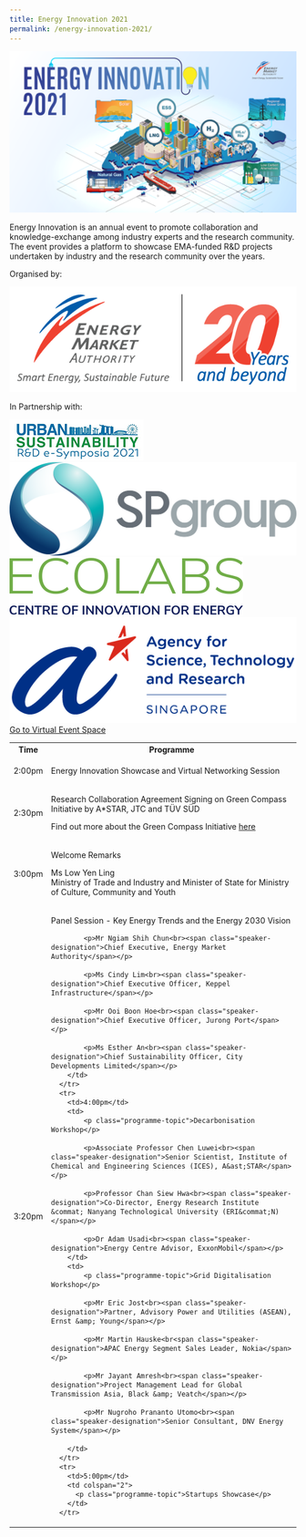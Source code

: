 ```yaml
---
title: Energy Innovation 2021
permalink: /energy-innovation-2021/
---
```

![Energy Innovation 2021](/images/banner-concept.png)

Energy Innovation is an annual event to promote collaboration and knowledge-exchange among industry experts and the research community. The event provides a platform to showcase EMA-funded R&D projects undertaken by industry and the research community over the years.

<div class="organiser-logos-container">
	<div class="organiser-wrapper">
		<p>Organised by:</p>
		<div class="logo-wrapper ema-logo">
			<img src="/images/ema-logo-20years.png" alt="EMA logo - 20 Years and Beyond" />
		</div>
	</div>
	<div class="partners-wrapper">
		<p>In Partnership with:</p>
		<div class="partner-logos-container">
			<div class="partner-logo-wrapper">
				<img src="/images/us-e-symposia.jpg" alt="Urban Sustainability e-Symposia" />
			</div>
			<div class="partner-logo-wrapper">
				<img src="/images/sp-group.png" alt="SP Group" />
			</div>
			<div class="partner-logo-wrapper">
				<img src="/images/ecolabs.svg" alt="EcoLabs" />
			</div>
			<div class="partner-logo-wrapper">
				<img src="/images/a-star.png" alt="A*STAR" />
			</div>
		</div>
	</div>
</div>


<div class="btn-register-container">
	<a href="/energy-innovation-2021/virtual-event/" class="bp-button is-secondary is-uppercase search-button">Go to Virtual Event Space <span class="sgds-icon sgds-icon-external"></span></a>
</div>

<div class="program-tbl-container">
  <table>
	  <tr>
	    <th>Time</th>
	    <th colspan="2">Programme</th>
	  </tr>
	  <tr>
	    <td>2:00pm</td>
	    <td colspan="2"><p class="programme-topic">Energy Innovation Showcase and Virtual Networking Session</p></td>
	  </tr>
	  <tr>
	    <td>2:30pm</td>
	    <td colspan="2"><p class="programme-topic">Research Collaboration Agreement Signing on Green Compass Initiative by A&ast;STAR, JTC and TÜV SÜD</p>
		    <p><span class="speaker-designation">Find out more about the Green Compass Initiative <a href="/files/showcase/green_compass_initiative.pdf">here<span class="sgds-icon sgds-icon-external"></span></a></p></td>
	  </tr>
	  <tr>
	    <td>3:00pm</td>
	    <td colspan="2">
	      <p class="programme-topic">Welcome Remarks</p>
	  	  <p>Ms Low Yen Ling<br><span class="speaker-designation">Ministry of Trade and Industry and Minister of State for Ministry of Culture, Community and Youth</span></p>
	    </td>
	  </tr>
	  <tr>
	    <td>3:20pm</td>
	    <td colspan="2">
	      <p class="programme-topic">Panel Session - Key Energy Trends and the Energy 2030 Vision</p>
	  	
		    <p>Mr Ngiam Shih Chun<br><span class="speaker-designation">Chief Executive, Energy Market Authority</span></p>
	  	
		    <p>Ms Cindy Lim<br><span class="speaker-designation">Chief Executive Officer, Keppel Infrastructure</span></p>
	  	
		    <p>Mr Ooi Boon Hoe<br><span class="speaker-designation">Chief Executive Officer, Jurong Port</span></p>
	  	
		    <p>Ms Esther An<br><span class="speaker-designation">Chief Sustainability Officer, City Developments Limited</span></p>
	    </td>
	  </tr>
	  <tr>
	    <td>4:00pm</td>
	    <td>
			<p class="programme-topic">Decarbonisation Workshop</p>
			
			<p>Associate Professor Chen Luwei<br><span class="speaker-designation">Senior Scientist, Institute of Chemical and Engineering Sciences (ICES), A&ast;STAR</span></p>
			
			<p>Professor Chan Siew Hwa<br><span class="speaker-designation">Co-Director, Energy Research Institute &commat; Nanyang Technological University (ERI&commat;N)</span></p>
			
		    <p>Dr Adam Usadi<br><span class="speaker-designation">Energy Centre Advisor, ExxonMobil</span></p>
		</td>
	    <td>
			<p class="programme-topic">Grid Digitalisation Workshop</p>
			
		    <p>Mr Eric Jost<br><span class="speaker-designation">Partner, Advisory Power and Utilities (ASEAN), Ernst &amp; Young</span></p>
			
		    <p>Mr Martin Hauske<br<span class="speaker-designation">APAC Energy Segment Sales Leader, Nokia</span></p>
			
		    <p>Mr Jayant Amresh<br><span class="speaker-designation">Project Management Lead for Global Transmission Asia, Black &amp; Veatch</span></p>
		    
		    <p>Mr Nugroho Prananto Utomo<br><span class="speaker-designation">Senior Consultant, DNV Energy System</span></p>
			
		</td>
	  </tr>
	  <tr>
	    <td>5:00pm</td>
	    <td colspan="2">
		  <p class="programme-topic">Startups Showcase</p>
		</td>
	  </tr>
  </table>
</div>
